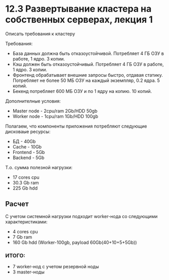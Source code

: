 # 12.3 Развертывание кластера на собственных серверах, лекция 1


Описать требования к кластеру

Требования:

- База данных должна быть отказоустойчивой. Потребляет 4 ГБ ОЗУ в работе, 1 ядро. 3 копии.
- Кэш должен быть отказоустойчивый. Потребляет 4 ГБ ОЗУ в работе, 1 ядро. 3 копии.
- Фронтенд обрабатывает внешние запросы быстро, отдавая статику. Потребляет не более 50 МБ ОЗУ на каждый экземпляр, 0.2 ядра. 5 копий.
- Бекенд потребляет 600 МБ ОЗУ и по 1 ядру на копию. 10 копий.

Дополнителные условия:
- Master node - 2cpu/ram 2Gb/HDD 50gb
- Worker node - 1cpu/ram 1Gb/HDD 100gb

Полагаем, что компоненты приложения потребляют следующие дисковаые ресурсы:
- БД - 40Gb
- Cache - 10Gb
- Frontend - 5Gb
- Backend - 5Gb

Т.о. сумма полезной нагрузки:
- 17 cores cpu
- 30.3 Gb ram
- 225 Gb hdd


## Расчет

С учетом системной нагрузки подходит worker-нода со следующими характеристиками:
- 4 cores cpu
- 7 Gb ram
- 160 Gb hdd (Worker-100gb, payload 60Gb(40+10+5+5Gb))

### ИТОГО:
- 7 worker-нод с учетом резервной ноды  
- 3 master-ноды




